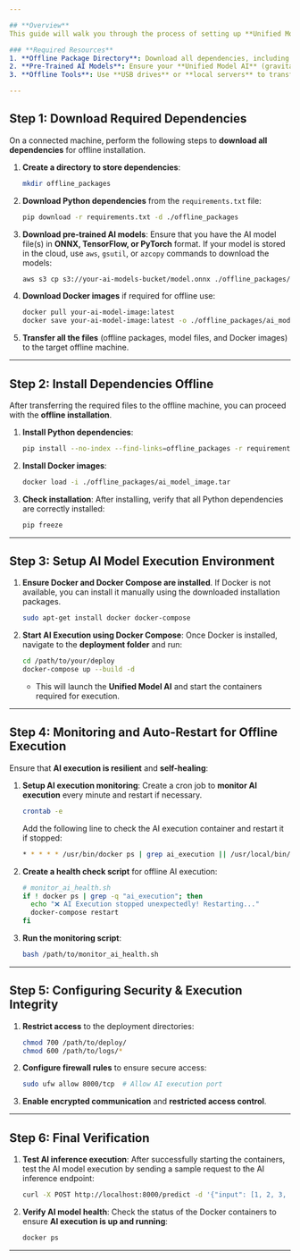 ```yaml
---

## **Overview**
This guide will walk you through the process of setting up **Unified Model AI** in **offline environments** with **fully automated installation**. The setup includes handling **dependencies**, configuring **AI model execution**, and ensuring **self-healing mechanisms** to guarantee a seamless offline experience.

### **Required Resources**
1. **Offline Package Directory**: Download all dependencies, including **Python packages** and **Docker images**.
2. **Pre-Trained AI Models**: Ensure your **Unified Model AI** (gravitational, quantum, tensor models) is ready.
3. **Offline Tools**: Use **USB drives** or **local servers** to transfer files to the offline machine.

---
```


## **Step 1: Download Required Dependencies**

On a connected machine, perform the following steps to **download all dependencies** for offline installation.

1. **Create a directory to store dependencies**:
   ```bash
   mkdir offline_packages
   ```

2. **Download Python dependencies** from the `requirements.txt` file:
   ```bash
   pip download -r requirements.txt -d ./offline_packages
   ```

3. **Download pre-trained AI models**:
   Ensure that you have the AI model file(s) in **ONNX, TensorFlow, or PyTorch** format. If your model is stored in the cloud, use `aws`, `gsutil`, or `azcopy` commands to download the models:
   ```bash
   aws s3 cp s3://your-ai-models-bucket/model.onnx ./offline_packages/
   ```

4. **Download Docker images** if required for offline use:
   ```bash
   docker pull your-ai-model-image:latest
   docker save your-ai-model-image:latest -o ./offline_packages/ai_model_image.tar
   ```

5. **Transfer all the files** (offline packages, model files, and Docker images) to the target offline machine.

---

## **Step 2: Install Dependencies Offline**

After transferring the required files to the offline machine, you can proceed with the **offline installation**.

1. **Install Python dependencies**:
   ```bash
   pip install --no-index --find-links=offline_packages -r requirements.txt
   ```

2. **Install Docker images**:
   ```bash
   docker load -i ./offline_packages/ai_model_image.tar
   ```

3. **Check installation**:
   After installing, verify that all Python dependencies are correctly installed:
   ```bash
   pip freeze
   ```

---

## **Step 3: Setup AI Model Execution Environment**

1. **Ensure Docker and Docker Compose are installed**. If Docker is not available, you can install it manually using the downloaded installation packages.
   ```bash
   sudo apt-get install docker docker-compose
   ```

2. **Start AI Execution using Docker Compose**:
   Once Docker is installed, navigate to the **deployment folder** and run:
   ```bash
   cd /path/to/your/deploy
   docker-compose up --build -d
   ```

   - This will launch the **Unified Model AI** and start the containers required for execution.

---

## **Step 4: Monitoring and Auto-Restart for Offline Execution**

Ensure that **AI execution is resilient** and **self-healing**:

1. **Setup AI execution monitoring**:
   Create a cron job to **monitor AI execution** every minute and restart if necessary.

   ```bash
   crontab -e
   ```

   Add the following line to check the AI execution container and restart it if stopped:
   ```bash
   * * * * * /usr/bin/docker ps | grep ai_execution || /usr/local/bin/docker-compose restart
   ```

2. **Create a health check script** for offline AI execution:
   ```bash
   # monitor_ai_health.sh
   if ! docker ps | grep -q "ai_execution"; then
     echo "❌ AI Execution stopped unexpectedly! Restarting..."
     docker-compose restart
   fi
   ```

3. **Run the monitoring script**:
   ```bash
   bash /path/to/monitor_ai_health.sh
   ```

---

## **Step 5: Configuring Security & Execution Integrity**

1. **Restrict access** to the deployment directories:
   ```bash
   chmod 700 /path/to/deploy/
   chmod 600 /path/to/logs/*
   ```

2. **Configure firewall rules** to ensure secure access:
   ```bash
   sudo ufw allow 8000/tcp  # Allow AI execution port
   ```

3. **Enable encrypted communication** and **restricted access control**.

---

## **Step 6: Final Verification**

1. **Test AI inference execution**:
   After successfully starting the containers, test the AI model execution by sending a sample request to the AI inference endpoint:
   ```bash
   curl -X POST http://localhost:8000/predict -d '{"input": [1, 2, 3, 4]}' -H "Content-Type: application/json"
   ```

2. **Verify AI model health**:
   Check the status of the Docker containers to ensure **AI execution is up and running**:
   ```bash
   docker ps
   ```

---
